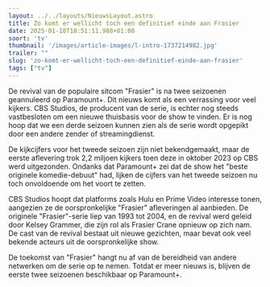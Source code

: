 ```yaml
---
layout: ../../layouts/NieuwsLayout.astro
title: Zo komt er wellicht toch een definitief einde aan Frasier
date: 2025-01-18T18:51:11.988+01:00
soort: 'tv'
thumbnail: '/images/article-images/l-intro-1737214982.jpg'
trailer: ""
slug: 'zo-komt-er-wellicht-toch-een-definitief-einde-aan-frasier'
tags: ["tv"]
---
```


De revival van de populaire sitcom "Frasier" is na twee seizoenen geannuleerd op
Paramount+. Dit nieuws komt als een verrassing voor veel kijkers. CBS Studios,
de producent van de serie, is echter nog steeds vastbesloten om een nieuwe
thuisbasis voor de show te vinden. Er is nog hoop dat we een derde seizoen
kunnen zien als de serie wordt opgepikt door een andere zender of
streamingdienst.

De kijkcijfers voor het tweede seizoen zijn niet bekendgemaakt, maar de eerste
aflevering trok 2,2 miljoen kijkers toen deze in oktober 2023 op CBS werd
uitgezonden. Ondanks dat Paramount+ zei dat de show het "beste originele
komedie-debuut" had, lijken de cijfers van het tweede seizoen nu toch
onvoldoende om het voort te zetten.

CBS Studios hoopt dat platforms zoals Hulu en Prime Video interesse tonen,
aangezien ze de oorspronkelijke "Frasier" afleveringen al aanbieden. De
originele "Frasier"-serie liep van 1993 tot 2004, en de revival werd geleid door
Kelsey Grammer, die zijn rol als Frasier Crane opnieuw op zich nam. De cast van
de revival bestaat uit nieuwe gezichten, maar bevat ook veel bekende acteurs uit
de oorspronkelijke show.

De toekomst van "Frasier" hangt nu af van de bereidheid van andere netwerken om
de serie op te nemen. Totdat er meer nieuws is, blijven de eerste twee seizoenen
beschikbaar op Paramount+.